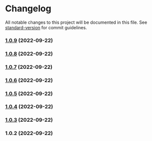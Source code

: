 # Changelog

All notable changes to this project will be documented in this file. See [standard-version](https://github.com/conventional-changelog/standard-version) for commit guidelines.

### [1.0.9](https://github.com/them-codes/either/compare/v1.0.8...v1.0.9) (2022-09-22)

### [1.0.8](https://github.com/them-codes/either/compare/v1.0.7...v1.0.8) (2022-09-22)

### [1.0.7](https://github.com/them-codes/either/compare/v1.0.6...v1.0.7) (2022-09-22)

### [1.0.6](https://github.com/them-codes/either/compare/v1.0.5...v1.0.6) (2022-09-22)

### [1.0.5](https://github.com/them-codes/either/compare/v1.0.4...v1.0.5) (2022-09-22)

### [1.0.4](https://github.com/them-codes/either/compare/v1.0.3...v1.0.4) (2022-09-22)

### [1.0.3](https://github.com/them-codes/either/compare/v1.0.2...v1.0.3) (2022-09-22)

### 1.0.2 (2022-09-22)
